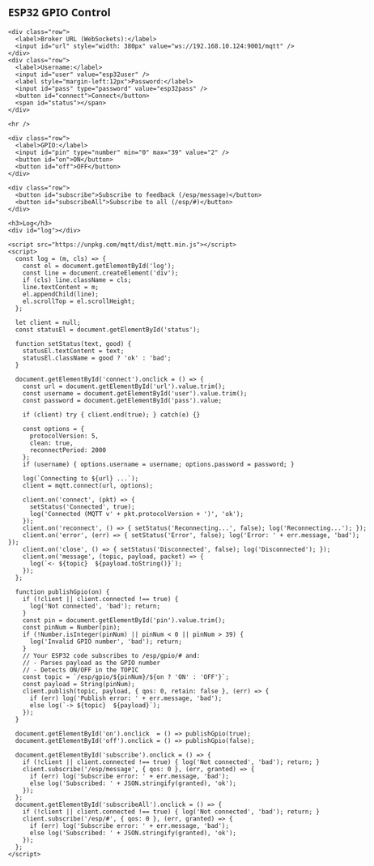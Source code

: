 <!doctype html>
<html>
  <head>
    <meta charset="utf-8" />
    <title>ESP32 GPIO Control (MQTT over WebSockets)</title>
    <style>
      body { font-family: system-ui, sans-serif; max-width: 720px; margin: 24px auto; }
      .row { margin: 8px 0; }
      input[type="number"] { width: 80px; padding: 6px; }
      button { padding: 8px 14px; margin-right: 8px; }
      #log { background: #111; color: #0f0; padding: 10px; height: 220px; overflow: auto; white-space: pre-wrap; }
      .ok { color: #0a0; }
      .bad { color: #a00; }
    </style>
  </head>
  <body>
    <h2>ESP32 GPIO Control</h2>

    <div class="row">
      <label>Broker URL (WebSockets):</label>
      <input id="url" style="width: 380px" value="ws://192.168.10.124:9001/mqtt" />
    </div>
    <div class="row">
      <label>Username:</label>
      <input id="user" value="esp32user" />
      <label style="margin-left:12px">Password:</label>
      <input id="pass" type="password" value="esp32pass" />
      <button id="connect">Connect</button>
      <span id="status"></span>
    </div>

    <hr />

    <div class="row">
      <label>GPIO:</label>
      <input id="pin" type="number" min="0" max="39" value="2" />
      <button id="on">ON</button>
      <button id="off">OFF</button>
    </div>

    <div class="row">
      <button id="subscribe">Subscribe to feedback (/esp/message)</button>
      <button id="subscribeAll">Subscribe to all (/esp/#)</button>
    </div>

    <h3>Log</h3>
    <div id="log"></div>

    <script src="https://unpkg.com/mqtt/dist/mqtt.min.js"></script>
    <script>
      const log = (m, cls) => {
        const el = document.getElementById('log');
        const line = document.createElement('div');
        if (cls) line.className = cls;
        line.textContent = m;
        el.appendChild(line);
        el.scrollTop = el.scrollHeight;
      };

      let client = null;
      const statusEl = document.getElementById('status');

      function setStatus(text, good) {
        statusEl.textContent = text;
        statusEl.className = good ? 'ok' : 'bad';
      }

      document.getElementById('connect').onclick = () => {
        const url = document.getElementById('url').value.trim();
        const username = document.getElementById('user').value.trim();
        const password = document.getElementById('pass').value;

        if (client) try { client.end(true); } catch(e) {}

        const options = {
          protocolVersion: 5,
          clean: true,
          reconnectPeriod: 2000
        };
        if (username) { options.username = username; options.password = password; }

        log(`Connecting to ${url} ...`);
        client = mqtt.connect(url, options);

        client.on('connect', (pkt) => {
          setStatus('Connected', true);
          log('Connected (MQTT v' + pkt.protocolVersion + ')', 'ok');
        });
        client.on('reconnect', () => { setStatus('Reconnecting...', false); log('Reconnecting...'); });
        client.on('error', (err) => { setStatus('Error', false); log('Error: ' + err.message, 'bad'); });
        client.on('close', () => { setStatus('Disconnected', false); log('Disconnected'); });
        client.on('message', (topic, payload, packet) => {
          log(`<- ${topic}  ${payload.toString()}`);
        });
      };

      function publishGpio(on) {
        if (!client || client.connected !== true) {
          log('Not connected', 'bad'); return;
        }
        const pin = document.getElementById('pin').value.trim();
        const pinNum = Number(pin);
        if (!Number.isInteger(pinNum) || pinNum < 0 || pinNum > 39) {
          log('Invalid GPIO number', 'bad'); return;
        }
        // Your ESP32 code subscribes to /esp/gpio/# and:
        // - Parses payload as the GPIO number
        // - Detects ON/OFF in the TOPIC
        const topic = `/esp/gpio/${pinNum}/${on ? 'ON' : 'OFF'}`;
        const payload = String(pinNum);
        client.publish(topic, payload, { qos: 0, retain: false }, (err) => {
          if (err) log('Publish error: ' + err.message, 'bad');
          else log(`-> ${topic}  ${payload}`);
        });
      }

      document.getElementById('on').onclick  = () => publishGpio(true);
      document.getElementById('off').onclick = () => publishGpio(false);

      document.getElementById('subscribe').onclick = () => {
        if (!client || client.connected !== true) { log('Not connected', 'bad'); return; }
        client.subscribe('/esp/message', { qos: 0 }, (err, granted) => {
          if (err) log('Subscribe error: ' + err.message, 'bad');
          else log('Subscribed: ' + JSON.stringify(granted), 'ok');
        });
      };
      document.getElementById('subscribeAll').onclick = () => {
        if (!client || client.connected !== true) { log('Not connected', 'bad'); return; }
        client.subscribe('/esp/#', { qos: 0 }, (err, granted) => {
          if (err) log('Subscribe error: ' + err.message, 'bad');
          else log('Subscribed: ' + JSON.stringify(granted), 'ok');
        });
      };
    </script>
  </body>
</html>
